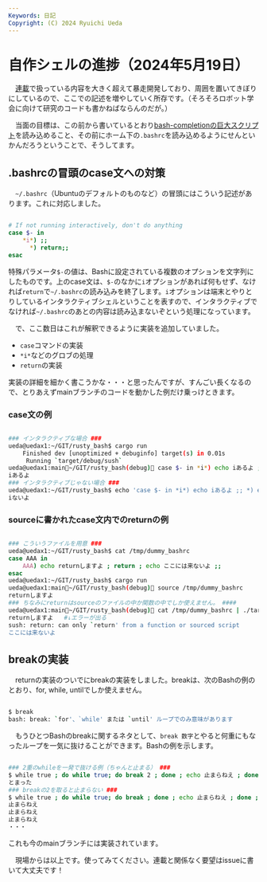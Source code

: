 ```yaml
---
Keywords: 日記
Copyright: (C) 2024 Ryuichi Ueda
---
```


# 自作シェルの進捗（2024年5月19日）

　[連載](/?page=sd_rusty_bash)で扱っている内容を大きく超えて暴走開発しており、周囲を置いてきぼりにしているので、ここでの記述を増やしていく所存です。（そろそろロボット学会に向けて研究のコードも書かねばならんのだが。）

　当面の目標は、この前から書いているとおり[bash-completionの巨大スクリプト](https://github.com/scop/bash-completion/blob/main/bash_completion)を読み込めること、その前にホーム下の`.bashrc`を読み込めるようにせんといかんだろうということで、そうしてます。

## .bashrcの冒頭のcase文への対策

　`~/.bashrc`（Ubuntuのデフォルトのものなど）の冒頭にはこういう記述があります。これに対応しました。

```bash

# If not running interactively, don't do anything
case $- in
    *i*) ;;
      *) return;;
esac
```

特殊パラメータ`$-`の値は、Bashに設定されている複数のオプションを文字列にしたものです。上のcase文は、`$-`のなかに`i`オプションがあれば何もせず、なければ`return`で`~/.bashrc`の読み込みを終了します。`i`オプションは端末とやりとりしているインタラクティブシェルということを表すので、インタラクティブでなければ`~/.bashrc`のあとの内容は読み込まないぞという処理になっています。

　で、ここ数日はこれが解釈できるように実装を追加していました。

* `case`コマンドの実装
* `*i*`などのグロブの処理
* `return`の実装

実装の詳細を細かく書こうかな・・・と思ったんですが、すんごい長くなるので、とりあえずmainブランチのコードを動かした例だけ乗っけときます。

### case文の例

```bash

### インタラクティブな場合 ###
ueda@uedax1:~/GIT/rusty_bash$ cargo run
    Finished dev [unoptimized + debuginfo] target(s) in 0.01s
     Running `target/debug/sush`
ueda@uedax1:main🌵~/GIT/rusty_bash(debug)🍣 case $- in *i*) echo iあるよ ;; *) echo iないよ ;; esac
iあるよ
### インタラクティブじゃない場合 ###
ueda@uedax1:~/GIT/rusty_bash$ echo 'case $- in *i*) echo iあるよ ;; *) echo iないよ ;; esac' | ./target/debug/sush
iないよ
```

### sourceに書かれたcase文内でのreturnの例

```bash

### こういうファイルを用意 ###
ueda@uedax1:~/GIT/rusty_bash$ cat /tmp/dummy_bashrc
case AAA in
    AAA) echo returnしますよ ; return ; echo ここには来ないよ ;;
esac
ueda@uedax1:~/GIT/rusty_bash$ cargo run
ueda@uedax1:main🌵~/GIT/rusty_bash(debug)🍣 source /tmp/dummy_bashrc 
returnしますよ
### ちなみにreturnはsourceのファイルの中か関数の中でしか使えません。 ####
ueda@uedax1:main🌵~/GIT/rusty_bash(debug)🍣 cat /tmp/dummy_bashrc | ./target/debug/sush
returnしますよ   #↓エラーが出る
sush: return: can only `return' from a function or sourced script
ここには来ないよ
```

## breakの実装

　returnの実装のついでにbreakの実装をしました。breakは、次のBashの例のとおり、for, while, untilでしか使えません。


```bash

$ break
bash: break: `for'、`while' または `until' ループでのみ意味があります
```

　もうひとつBashのbreakに関するネタとして、`break 数字`とやると何重にもなったループを一気に抜けることができます。Bashの例を示します。

```bash

### 2重のwhileを一発で抜ける例（ちゃんと止まる） ###
$ while true ; do while true; do break 2 ; done ; echo 止まらねえ ; done ; echo とまった
とまった
### breakの2を取ると止まらない ###
$ while true ; do while true; do break ; done ; echo 止まらねえ ; done ; echo とまった
止まらねえ
止まらねえ
止まらねえ
・・・
```

これも今のmainブランチには実装されています。


　現場からは以上です。使ってみてください。連載と関係なく要望はissueに書いて大丈夫です！
